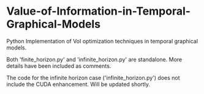 # Value-of-Information-in-Temporal-Graphical-Models
Python Implementation of VoI optimization techniques in temporal graphical models.

Both 'finite_horizon.py' and 'infinite_horizon.py' are standalone.
More details have been included as comments.

The code for the infinite horizon case ('infinite_horizon.py') does not include the CUDA enhancement. Will be updated shortly.
